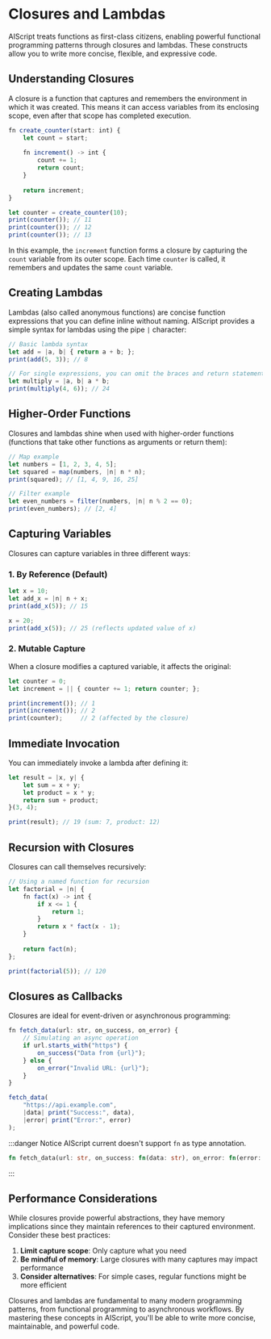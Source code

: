 # Closures and Lambdas

AIScript treats functions as first-class citizens, enabling powerful functional programming patterns through closures and lambdas. These constructs allow you to write more concise, flexible, and expressive code.

## Understanding Closures

A closure is a function that captures and remembers the environment in which it was created. This means it can access variables from its enclosing scope, even after that scope has completed execution.

```js
fn create_counter(start: int) {
    let count = start;
    
    fn increment() -> int {
        count += 1;
        return count;
    }
    
    return increment;
}

let counter = create_counter(10);
print(counter()); // 11
print(counter()); // 12
print(counter()); // 13
```

In this example, the `increment` function forms a closure by capturing the `count` variable from its outer scope. Each time `counter` is called, it remembers and updates the same `count` variable.

## Creating Lambdas

Lambdas (also called anonymous functions) are concise function expressions that you can define inline without naming. AIScript provides a simple syntax for lambdas using the pipe `|` character:

```js
// Basic lambda syntax
let add = |a, b| { return a + b; };
print(add(5, 3)); // 8

// For single expressions, you can omit the braces and return statement
let multiply = |a, b| a * b;
print(multiply(4, 6)); // 24
```

## Higher-Order Functions

Closures and lambdas shine when used with higher-order functions (functions that take other functions as arguments or return them):

```js
// Map example
let numbers = [1, 2, 3, 4, 5];
let squared = map(numbers, |n| n * n);
print(squared); // [1, 4, 9, 16, 25]

// Filter example
let even_numbers = filter(numbers, |n| n % 2 == 0);
print(even_numbers); // [2, 4]
```

## Capturing Variables

Closures can capture variables in three different ways:

### 1. By Reference (Default)

```js
let x = 10;
let add_x = |n| n + x;
print(add_x(5)); // 15

x = 20;
print(add_x(5)); // 25 (reflects updated value of x)
```

### 2. Mutable Capture

When a closure modifies a captured variable, it affects the original:

```js
let counter = 0;
let increment = || { counter += 1; return counter; };

print(increment()); // 1
print(increment()); // 2
print(counter);     // 2 (affected by the closure)
```

<!-- ### 3. Multiple Captures

Closures can capture multiple variables from different scopes:

```js
fn create_math_functions(base: int) -> object {
    let factor = 2;
    
    return {
        add: |n| n + base,
        multiply: |n| n * factor,
        combined: |n| (n + base) * factor
    };
}

let math = create_math_functions(10);
print(math.add(5));      // 15
print(math.multiply(5)); // 10
print(math.combined(5)); // 30
``` -->

<!-- ## Partial Application

Use closures to create partially applied functions:

```js
fn partial(func, ...fixed_args) -> fn {
    return |...args| func(...fixed_args, ...args);
}

fn greet(greeting, name) -> str {
    return "{greeting}, {name}!";
}

let hello = partial(greet, "Hello");
let goodbye = partial(greet, "Goodbye");

print(hello("Alice"));  // "Hello, Alice!"
print(goodbye("Bob"));  // "Goodbye, Bob!"
``` -->

## Immediate Invocation

You can immediately invoke a lambda after defining it:

```js
let result = |x, y| {
    let sum = x + y;
    let product = x * y;
    return sum + product;
}(3, 4);

print(result); // 19 (sum: 7, product: 12)
```

## Recursion with Closures

Closures can call themselves recursively:

```js
// Using a named function for recursion
let factorial = |n| {
    fn fact(x) -> int {
        if x <= 1 {
            return 1;
        }
        return x * fact(x - 1);
    }
    
    return fact(n);
};

print(factorial(5)); // 120
```

## Closures as Callbacks

Closures are ideal for event-driven or asynchronous programming:

```js
fn fetch_data(url: str, on_success, on_error) {
    // Simulating an async operation
    if url.starts_with("https") {
        on_success("Data from {url}");
    } else {
        on_error("Invalid URL: {url}");
    }
}

fetch_data(
    "https://api.example.com",
    |data| print("Success:", data),
    |error| print("Error:", error)
);
```

:::danger Notice
AIScript current doesn't support `fn` as type annotation.
```rs
fn fetch_data(url: str, on_success: fn(data: str), on_error: fn(error: str)) {}
```
:::

## Performance Considerations

While closures provide powerful abstractions, they have memory implications since they maintain references to their captured environment. Consider these best practices:

1. **Limit capture scope**: Only capture what you need
2. **Be mindful of memory**: Large closures with many captures may impact performance
3. **Consider alternatives**: For simple cases, regular functions might be more efficient

Closures and lambdas are fundamental to many modern programming patterns, from functional programming to asynchronous workflows. By mastering these concepts in AIScript, you'll be able to write more concise, maintainable, and powerful code.